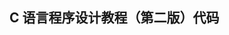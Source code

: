 ## C 语言程序设计教程（第二版）代码                                                                                                                                                                                                                                                                                                                                                                                                                                                                                    
